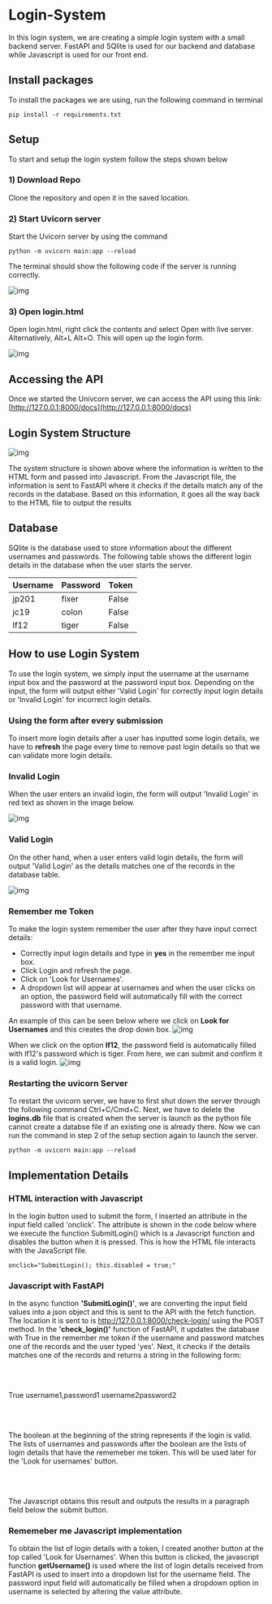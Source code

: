 # Login-System

In this login system, we are creating a simple login system with a small backend server. FastAPI and SQlite is used for our backend and database while Javascript is used for our front end. 

## Install packages

To install the packages we are using, run the following command in terminal

```
pip install -r requirements.txt
```

## Setup 

To start and setup the login system follow the steps shown below

### 1) Download Repo

Clone the repository and open it in the saved location.

### 2) Start Uvicorn server

Start the Uvicorn server by using the command 

```
python -m uvicorn main:app --reload
```
The terminal should show the following code if the server is running correctly.

![img](https://github.com/jyc119/Login-System/blob/main/misc/univorn_server.png)

### 3) Open login.html

Open login.html, right click the contents and select Open with live server. Alternatively, Alt+L Alt+O. This will open up the login form.

![img](https://github.com/jyc119/Login-System/blob/main/misc/login-page.png)

## Accessing the API

Once we started the Univcorn server, we can access the API using this link: [http://127.0.0.1:8000/docs](http://127.0.0.1:8000/docs)

## Login System Structure

![img](https://github.com/jyc119/Login-System/blob/main/misc/Project_structure.png)

The system structure is shown above where the information is written to the HTML form and passed into Javascript. From the Javascript file, the information is sent to FastAPI where it checks if the details match any of the records in the database. Based on this information, it goes all the way back to the HTML file to output the results

## Database 

SQlite is the database used to store information about the different usernames and passwords. The following table shows the different login details in the database when the user starts the server.

| Username | Password |  Token  |
| -------- | -------  | ------- |
| jp201    | fixer    |  False  |
| jc19     | colon    |  False  |
| lf12     | tiger    |  False  |

## How to use Login System

To use the login system, we simply input the username at the username input box and the password at the password input box. Depending on the input, the form will output either 'Valid Login' for correctly input login details or 'Invalid Login' for incorrect login details.

### Using the form after every submission

To insert more login details after a user has inputted some login details, we have to **refresh** the page every time to remove past login details so that we can validate more login details.

### Invalid Login
When the user enters an invalid login, the form will output 'Invalid Login' in red text as shown in the image below.

![img](https://github.com/jyc119/Login-System/blob/main/misc/invalid_login.png)

### Valid Login
On the other hand, when a user enters valid login details, the form will output 'Valid Login' as the details matches one of the records in the database table.

![img](https://github.com/jyc119/Login-System/blob/main/misc/valid_login.png)

### Remember me Token
To make the login system remember the user after they have input correct details:

* Correctly input login details and type in **yes** in the remember me input box.
* Click Login and refresh the page.
* Click on 'Look for Usernames'.
* A dropdown list will appear at usernames and when the user clicks on an option, the password field will automatically fill with the correct password with that username. 

An example of this can be seen below where we click on **Look for Usernames** and this creates the drop down box.
![img](https://github.com/jyc119/Login-System/blob/main/misc/dropdown_user.png)

When we click on the option **lf12**, the password field is automatically filled with lf12's password which is tiger. From here, we can submit and confirm it is a valid login. 
![img](https://github.com/jyc119/Login-System/blob/main/misc/dropdown_pass.png)

### Restarting the uvicorn Server

To restart the uvicorn server, we have to first shut down the server through the following command Ctrl+C/Cmd+C. Next, we have to delete the **logins.db** file that is created when the server is launch as the python file cannot create a databse file if an existing one is already there. Now we can run the command in step 2 of the setup section again to launch the server.

```
python -m uvicorn main:app --reload
```

## Implementation Details

### HTML interaction with Javascript

In the login button used to submit the form, I inserted an attribute in the input field called 'onclick'. The attribute is shown in the code below where we execute the function SubmitLogin() which is a Javascript function and disables the button when it is pressed. This is how the HTML file interacts with the JavaScript file.

```
onclick="SubmitLogin(); this.disabled = true;"
```

### Javascript with FastAPI

In the async function **'SubmitLogin()'**, we are converting the input field values into a json object and this is sent to the API with the fetch function. The location it is sent to is http://127.0.0.1:8000/check-login/ using the POST method. In the **'check_login()'** function of FastAPI, it updates the database with True in the remember me token if the username and password matches one of the records and the user typed 'yes'. Next, it checks if the details matches one of the records and returns a string in the following form:

<br><br>

True username1,password1 username2password2

<br><br>

The boolean at the beginning of the string represents if the login is valid. The lists of usernames and passwords after the boolean are the lists of login details that have the rememeber me token. This will be used later for the 'Look for usernames' button.

<br><br>

The Javascript obtains this result and outputs the results in a paragraph field below the submit button.

### Rememeber me Javascript implementation

To obtain the list of login details with a token, I created another button at the top called 'Look for Usernames'. When this button is clicked, the javascript function **getUsername()** is used where the list of login details received from FastAPI is used to insert into a dropdown list for the username field. The password input field will automatically be filled when a dropdown option in username is selected by altering the value attribute.
